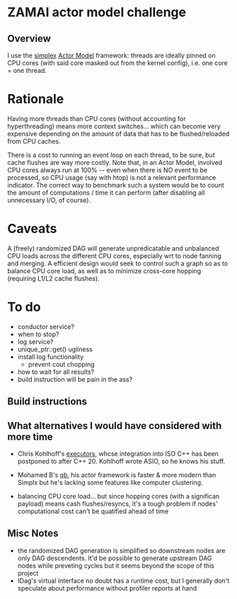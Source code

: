 
# ZAMAI actor model challenge


## Overview

I use the [simplex](https://github.com/kluete/simplex) [Actor Model](https://en.wikipedia.org/wiki/Actor_model) framework: threads are ideally pinned on CPU cores (with said core masked out from the kernel config), i.e. one core = one thread.


# Rationale

Having more threads than CPU cores (without accounting for hyperthreading) means more context switches... which can become very expensive depending on the amount of data that has to be flushed/reloaded from CPU caches.

There is a cost to running an event loop on each thread, to be sure, but cache flushes are way more costly. Note that, in an Actor Model, involved CPU cores always run at 100% -- even when there is NO event to be processed, so CPU usage (say with htop) is not a relevant performance indicator. The correct way to benchmark such a system would be to count the amount of computations / time it can perform (after disabling all unnecessary I/O, of course).


# Caveats

A (freely) randomized DAG will generate unpredicatable and unbalanced CPU loads across the different CPU cores, especially wrt to node fanning and merging. A efficient design would seek to control such a graph so as to balance CPU core load, as well as to minimize cross-core hopping (requiring L1/L2 cache flushes).


# To do

* conductor service?
* when to stop?
* log service?
* unique_ptr::get() ugliness
* install log functionality
  * prevent cout chopping
* how to wait for all results?
* build instruction will be pain in the ass?


## Build instructions


## What alternatives I would have considered with more time

* Chris Kohlhoff's [executors](https://github.com/executors/executors), whcse integration into ISO C++ has been postponed to after C++ 20. Kohlhoff wrote ASIO, so he knows his stuff.
* Mohamed B's [qb](https://github.com/isndev/qb), his actor framework is faster & more modern than Simplx but he's lacking some features like computer clustering.

* balancing CPU core load... but since hopping cores (with a significan payload) means cash flushes/resyncs, it's a tough problem if nodes' computational cost can't be quatified ahead of time


## Misc Notes

* the randomized DAG generation is simplified so downstream nodes are only DAG descendents. It'd be possible to generate upstream DAG nodes while preveting cycles but it seems beyond the scope of this project
* IDag's virtual interface no doubt has a runtime cost, but I generally don't speculate about performance without profiler reports at hand

